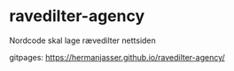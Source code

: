 # ravedilter-agency
Nordcode skal lage rævedilter nettsiden


gitpages: https://hermanjasser.github.io/ravedilter-agency/



